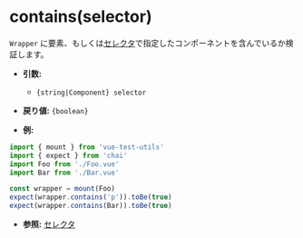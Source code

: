 # contains(selector)

`Wrapper` に要素、もしくは[セレクタ](../selectors.md)で指定したコンポーネントを含んでいるか検証します。

- **引数:**
  - `{string|Component} selector`

- **戻り値:** `{boolean}`

- **例:**

```js
import { mount } from 'vue-test-utils'
import { expect } from 'chai'
import Foo from './Foo.vue'
import Bar from './Bar.vue'

const wrapper = mount(Foo)
expect(wrapper.contains('p')).toBe(true)
expect(wrapper.contains(Bar)).toBe(true)
```

- **参照:** [セレクタ](../selectors.md)
